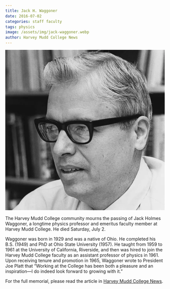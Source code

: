 ```yaml
---
title: Jack H. Waggoner
date: 2016-07-02
categories: staff faculty
tags: physics
image: /assets/img/jack-waggoner.webp
author: Harvey Mudd College News
---
```

![Jack H. Waggoner](/assets/img/jack-waggoner.webp)

The Harvey Mudd College community mourns the passing of Jack Holmes Waggoner, a longtime physics professor and emeritus faculty member at Harvey Mudd College. He died Saturday, July 2.

Waggoner was born in 1929 and was a native of Ohio. He completed his B.S. (1949) and PhD at Ohio State University (1957). He taught from 1959 to 1961 at the University of California, Riverside, and then was hired to join the Harvey Mudd College faculty as an assistant professor of physics in 1961. Upon receiving tenure and promotion in 1965, Waggoner wrote to President Joe Platt that “Working at the College has been both a pleasure and an inspiration—I do indeed look forward to growing with it.”

For the full memorial, please read the article in [Harvey Mudd College News](https://www.hmc.edu/about-hmc/2016/06/24/physics-professor-jack-h-waggoner-dies/).
